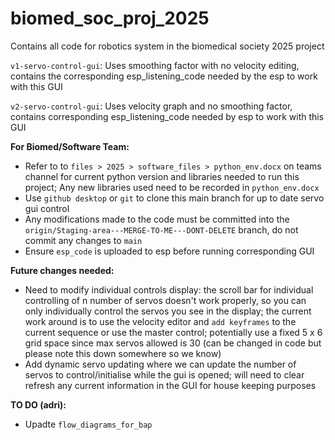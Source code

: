 # biomed_soc_proj_2025
 Contains all code for robotics system in the biomedical society 2025 project

 `v1-servo-control-gui`: Uses smoothing factor with no velocity editing, contains the corresponding esp_listening_code needed by the esp to work with this GUI

 `v2-servo-control-gui`: Uses velocity graph and no smoothing factor, contains corresponding esp_listening_code needed by esp to work with this GUI

 **For Biomed/Software Team:** 
 - Refer to to `files > 2025 > software_files > python_env.docx` on teams channel for current python version and libraries needed to run this project; Any new libraries used need to be recorded in `python_env.docx`
 - Use `github desktop` or `git` to clone this main branch for up to date servo gui control
 - Any modifications made to the code must be committed into the `origin/Staging-area---MERGE-TO-ME---DONT-DELETE` branch, do not commit any changes to `main` 
 - Ensure `esp_code` is uploaded to esp before running corresponding GUI


 **Future changes needed:**
 - Need to modify individual controls display: the scroll bar for individual controlling of n number of servos doesn't work properly, so you can only individually control the servos you see in the display; the current work around is to use the velocity editor and `add keyframes` to the current sequence or use the master control; potentially use a fixed 5 x 6 grid space since max servos allowed is 30 (can be changed in code but please note this down somewhere so we know)
- Add dynamic servo updating where we can update the number of servos to control/initialise while the gui is opened; will need to clear refresh any current information in the GUI for house keeping purposes

**TO DO (adri):**
- Upadte `flow_diagrams_for_bap`
